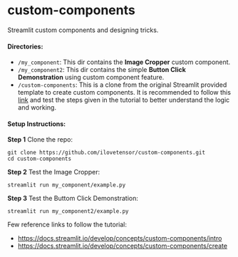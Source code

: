 # custom-components
Streamlit custom components and designing tricks. 

#### Directories: 
- `/my_component`: This dir contains the **Image Cropper** custom component.
- `/my_component2`: This dir contains the simple **Button Click Demonstration** using custom component feature.
- `/custom-components`: This is a clone from the original Streamlit provided template to create custom components. It is recommended to follow this [link](https://docs.streamlit.io/develop/concepts/custom-components/intro) and test the steps given in the tutorial to better understand the logic and working.

#### Setup Instructions: 
**Step 1**
Clone the repo: 
```
git clone https://github.com/ilovetensor/custom-components.git
cd custom-components
```

**Step 2**
Test the Image Cropper:
```
streamlit run my_component/example.py
```

**Step 3**
Test the Buttom Click Demonstration:
```
streamlit run my_component2/example.py
```


Few reference links to follow the tutorial: 
- https://docs.streamlit.io/develop/concepts/custom-components/intro
- https://docs.streamlit.io/develop/concepts/custom-components/create


